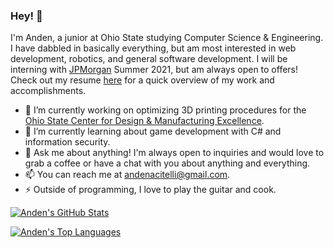### Hey! 👋

I'm Anden, a junior at Ohio State studying Computer Science & Engineering. I have dabbled in basically everything, but am most interested in web development, robotics, and general software development. I will be interning with [JPMorgan](https://www.jpmorgan.com/) Summer 2021, but am always open to offers! Check out my resume [here](https://drive.google.com/file/d/1nlJzHsSkNTlFM0Xu_uAItzb8M-6_duzt/view?usp=sharing) for a quick overview of my work and accomplishments.

- 🔭 I’m currently working on optimizing 3D printing procedures for the [Ohio State Center for Design & Manufacturing Excellence](https://cdme.osu.edu/).
- 🌱 I’m currently learning about game development with C# and information security.
- 💬 Ask me about anything! I'm always open to inquiries and would love to grab a coffee or have a chat with you about anything and everything.
- 📫 You can reach me at andenacitelli@gmail.com. 
- ⚡ Outside of programming, I love to play the guitar and cook.

[![Anden's GitHub Stats](https://github-readme-stats.vercel.app/api?username=aacitelli&show_icons=ture&theme=merko)](https://github.com/anuraghazra/github-readme-stats)

[![Anden's Top Languages](https://github-readme-stats.vercel.app/api/top-langs/?username=aacitelli&layout=compact&theme=merko&langs_count=8&hide=ASP,GDScript)](https://github.com/anuraghazra/github-readme-stats)
